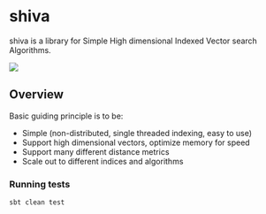 # shiva
shiva is a library for Simple High dimensional Indexed Vector search Algorithms.

![](https://img.shields.io/github/license/saucam/shiva)

## Overview

Basic guiding principle is to be:
- Simple (non-distributed, single threaded indexing, easy to use)
- Support high dimensional vectors, optimize memory for speed
- Support many different distance metrics
- Scale out to different indices and algorithms


### Running tests

```
sbt clean test
```
